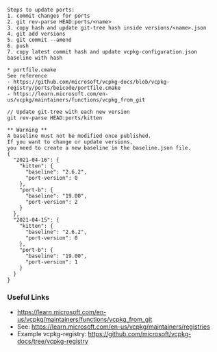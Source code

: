```
Steps to update ports:
1. commit changes for ports
2. git rev-parse HEAD:ports/<name>
3. copy hash and update git-tree hash inside versions/<name>.json
4. git add versions
5. git commit --amend
6. push
7. copy latest commit hash and update vcpkg-configuration.json baseline with hash

* portfile.cmake
See reference
- https://github.com/microsoft/vcpkg-docs/blob/vcpkg-registry/ports/beicode/portfile.cmake
- https://learn.microsoft.com/en-us/vcpkg/maintainers/functions/vcpkg_from_git

// Update git-tree with each new version
git rev-parse HEAD:ports/kitten

** Warning **
A baseline must not be modified once published.
If you want to change or update versions,
you need to create a new baseline in the baseline.json file.
{
  "2021-04-16": {
    "kitten": {
      "baseline": "2.6.2",
      "port-version": 0
    },
    "port-b": {
      "baseline": "19.00",
      "port-version": 2
    }
  },
  "2021-04-15": {
    "kitten": {
      "baseline": "2.6.2",
      "port-version": 0
    },
    "port-b": {
      "baseline": "19.00",
      "port-version": 1
    }
  }
}
```

### Useful Links
- https://learn.microsoft.com/en-us/vcpkg/maintainers/functions/vcpkg_from_git
- See: https://learn.microsoft.com/en-us/vcpkg/maintainers/registries
- Example vcpkg-registry: https://github.com/microsoft/vcpkg-docs/tree/vcpkg-registry